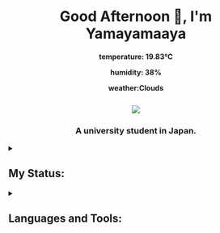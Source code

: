 <h1 align="center">Good Afternoon 👋, I'm Yamayamaaya</h1>
<h4 align="center">temperature: 19.83℃


humidity: 38%


weather:Clouds</h4>
<h3 align="center"><img align="center" width=10% src = "https://github.com/Yamayamaaya/Yamayamaaya/assets/100800509/d53eec19-1fa1-4aaa-8752-56c1bb7ba273"></h3>

<h3 align="center">A university student in Japan.</h3>

<details><summary><h2>My Status:</h2></summary>

<div>
<img width=10% src = "https://user-images.githubusercontent.com/100800509/235350309-29edabaf-1003-49d9-9ec4-0d87ad097ec5.png">
<img width=80% src = "https://raw.githubusercontent.com/Yamayamaaya/Yamayamaaya/main/profile-summary-card-output/flag_india/0-profile-details.svg">
<img width=10% src = "https://user-images.githubusercontent.com/100800509/235350309-29edabaf-1003-49d9-9ec4-0d87ad097ec5.png">
<img width=40% src = "https://raw.githubusercontent.com/Yamayamaaya/Yamayamaaya/main/profile-summary-card-output/flag_india/1-repos-per-language.svg">
<img width=40% src = "https://raw.githubusercontent.com/Yamayamaaya/Yamayamaaya/main/profile-summary-card-output/flag_india/3-stats.svg">
</div>

</details>

<details><summary><h2>Languages and Tools:</h2></summary>

<p align="center"> <a href="https://www.w3schools.com/cs/" target="_blank" rel="noreferrer"> <img src="https://raw.githubusercontent.com/devicons/devicon/master/icons/csharp/csharp-original.svg" alt="csharp" width="40" height="40"/> </a> <a href="https://www.w3schools.com/css/" target="_blank" rel="noreferrer"> <img src="https://raw.githubusercontent.com/devicons/devicon/master/icons/css3/css3-original-wordmark.svg" alt="css3" width="40" height="40"/> </a> <a href="https://www.w3.org/html/" target="_blank" rel="noreferrer"> <img src="https://raw.githubusercontent.com/devicons/devicon/master/icons/html5/html5-original-wordmark.svg" alt="html5" width="40" height="40"/> </a> <a href="https://developer.mozilla.org/en-US/docs/Web/JavaScript" target="_blank" rel="noreferrer"> <img src="https://raw.githubusercontent.com/devicons/devicon/master/icons/javascript/javascript-original.svg" alt="javascript" width="40" height="40"/> </a> <a href="https://www.python.org" target="_blank" rel="noreferrer"> <img src="https://raw.githubusercontent.com/devicons/devicon/master/icons/python/python-original.svg" alt="python" width="40" height="40"/> </a> <a href="https://rubyonrails.org" target="_blank" rel="noreferrer"> <img src="https://raw.githubusercontent.com/devicons/devicon/master/icons/rails/rails-original-wordmark.svg" alt="rails" width="40" height="40"/> </a> <a href="https://reactjs.org/" target="_blank" rel="noreferrer"> <img src="https://raw.githubusercontent.com/devicons/devicon/master/icons/react/react-original-wordmark.svg" alt="react" width="40" height="40"/> </a> <a href="https://www.ruby-lang.org/en/" target="_blank" rel="noreferrer"> <img src="https://raw.githubusercontent.com/devicons/devicon/master/icons/ruby/ruby-original.svg" alt="ruby" width="40" height="40"/> </a> <a href="https://www.typescriptlang.org/" target="_blank" rel="noreferrer"> <img src="https://raw.githubusercontent.com/devicons/devicon/master/icons/typescript/typescript-original.svg" alt="typescript" width="40" height="40"/> </a> <a href="https://unity.com/" target="_blank" rel="noreferrer"> <img src="https://www.vectorlogo.zone/logos/unity3d/unity3d-icon.svg" alt="unity" width="40" height="40"/> </a> </p>

</details>
